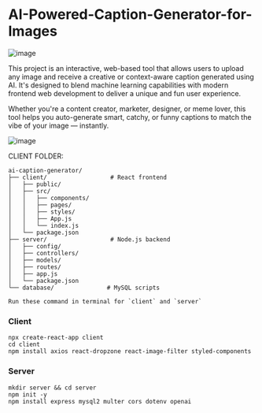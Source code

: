 ﻿# AI-Powered-Caption-Generator-for-Images

![image](https://github.com/user-attachments/assets/601a848c-8a7f-4a50-b7ce-e32bb3354843)

This project is an interactive, web-based tool that allows users to upload any image and receive a creative or context-aware caption generated using AI. It's designed to blend machine learning capabilities with modern frontend web development to deliver a unique and fun user experience.

Whether you're a content creator, marketer, designer, or meme lover, this tool helps you auto-generate smart, catchy, or funny captions to match the vibe of your image — instantly.

![image](https://github.com/user-attachments/assets/fe56f7f3-f750-4aa6-900b-44262364635a)


CLIENT FOLDER:
```
ai-caption-generator/
├── client/                  # React frontend
│   ├── public/
│   ├── src/
│   │   ├── components/
│   │   ├── pages/
│   │   ├── styles/
│   │   ├── App.js
│   │   └── index.js
│   └── package.json
├── server/                  # Node.js backend
│   ├── config/
│   ├── controllers/
│   ├── models/
│   ├── routes/
│   ├── app.js
│   └── package.json
└── database/               # MySQL scripts

Run these command in terminal for `client` and `server`
```
### Client
```
npx create-react-app client
cd client
npm install axios react-dropzone react-image-filter styled-components
```

### Server

```
mkdir server && cd server
npm init -y
npm install express mysql2 multer cors dotenv openai
```
